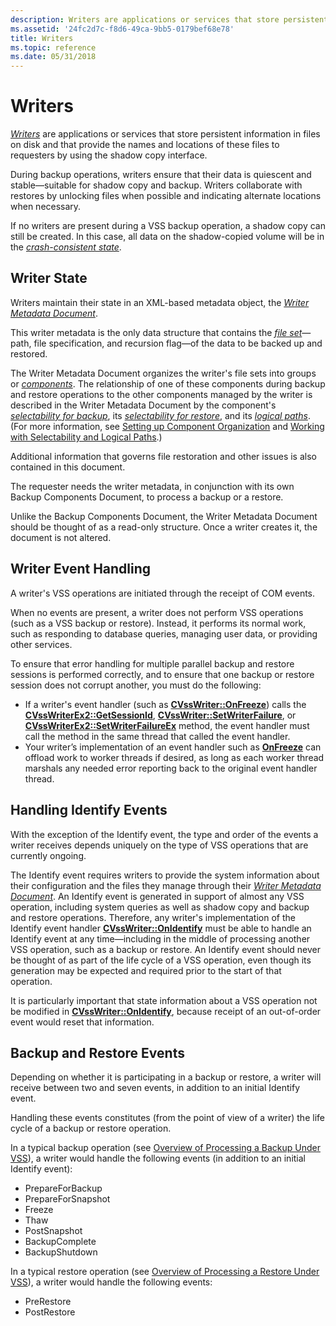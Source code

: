 ```yaml
---
description: Writers are applications or services that store persistent information in files on disk and that provide the names and locations of these files to requesters by using the shadow copy interface.
ms.assetid: '24fc2d7c-f8d6-49ca-9bb5-0179bef68e78'
title: Writers
ms.topic: reference
ms.date: 05/31/2018
---
```


# Writers

[*Writers*](vssgloss-w.md) are applications or services that store persistent information in files on disk and that provide the names and locations of these files to requesters by using the shadow copy interface.

During backup operations, writers ensure that their data is quiescent and stable—suitable for shadow copy and backup. Writers collaborate with restores by unlocking files when possible and indicating alternate locations when necessary.

If no writers are present during a VSS backup operation, a shadow copy can still be created. In this case, all data on the shadow-copied volume will be in the [*crash-consistent state*](vssgloss-c.md).

## Writer State

Writers maintain their state in an XML-based metadata object, the [*Writer Metadata Document*](vssgloss-w.md).

This writer metadata is the only data structure that contains the [*file set*](vssgloss-f.md)—path, file specification, and recursion flag—of the data to be backed up and restored.

The Writer Metadata Document organizes the writer's file sets into groups or [*components*](vssgloss-c.md). The relationship of one of these components during backup and restore operations to the other components managed by the writer is described in the Writer Metadata Document by the component's [*selectability for backup*](vssgloss-s.md), its [*selectability for restore*](vssgloss-s.md), and its [*logical paths*](vssgloss-l.md). (For more information, see [Setting up Component Organization](definition-of-components-by-writers.md) and [Working with Selectability and Logical Paths](working-with-selectability-and-logical-paths.md).)

Additional information that governs file restoration and other issues is also contained in this document.

The requester needs the writer metadata, in conjunction with its own Backup Components Document, to process a backup or a restore.

Unlike the Backup Components Document, the Writer Metadata Document should be thought of as a read-only structure. Once a writer creates it, the document is not altered.

## Writer Event Handling

A writer's VSS operations are initiated through the receipt of COM events.

When no events are present, a writer does not perform VSS operations (such as a VSS backup or restore). Instead, it performs its normal work, such as responding to database queries, managing user data, or providing other services.

To ensure that error handling for multiple parallel backup and restore sessions is performed correctly, and to ensure that one backup or restore session does not corrupt another, you must do the following:

-   If a writer's event handler (such as [**CVssWriter::OnFreeze**](/windows/desktop/api/VsWriter/nf-vswriter-cvsswriter-onfreeze)) calls the [**CVssWriterEx2::GetSessionId**](/windows/desktop/api/VsWriter/nf-vswriter-cvsswriterex2-getsessionid), [**CVssWriter::SetWriterFailure**](/windows/desktop/api/VsWriter/nf-vswriter-cvsswriter-setwriterfailure), or [**CVssWriterEx2::SetWriterFailureEx**](/windows/desktop/api/VsWriter/nf-vswriter-cvsswriterex2-setwriterfailureex) method, the event handler must call the method in the same thread that called the event handler.
-   Your writer’s implementation of an event handler such as [**OnFreeze**](/windows/desktop/api/VsWriter/nf-vswriter-cvsswriter-onfreeze) can offload work to worker threads if desired, as long as each worker thread marshals any needed error reporting back to the original event handler thread.

## Handling Identify Events

With the exception of the Identify event, the type and order of the events a writer receives depends uniquely on the type of VSS operations that are currently ongoing.

The Identify event requires writers to provide the system information about their configuration and the files they manage through their [*Writer Metadata Document*](vssgloss-w.md). An Identify event is generated in support of almost any VSS operation, including system queries as well as shadow copy and backup and restore operations. Therefore, any writer's implementation of the Identify event handler [**CVssWriter::OnIdentify**](/windows/desktop/api/VsWriter/nf-vswriter-cvsswriter-onidentify) must be able to handle an Identify event at any time—including in the middle of processing another VSS operation, such as a backup or restore. An Identify event should never be thought of as part of the life cycle of a VSS operation, even though its generation may be expected and required prior to the start of that operation.

It is particularly important that state information about a VSS operation not be modified in [**CVssWriter::OnIdentify**](/windows/desktop/api/VsWriter/nf-vswriter-cvsswriter-onidentify), because receipt of an out-of-order event would reset that information.

## Backup and Restore Events

Depending on whether it is participating in a backup or restore, a writer will receive between two and seven events, in addition to an initial Identify event.

Handling these events constitutes (from the point of view of a writer) the life cycle of a backup or restore operation.

In a typical backup operation (see [Overview of Processing a Backup Under VSS](overview-of-processing-a-backup-under-vss.md)), a writer would handle the following events (in addition to an initial Identify event):

-   PrepareForBackup
-   PrepareForSnapshot
-   Freeze
-   Thaw
-   PostSnapshot
-   BackupComplete
-   BackupShutdown

In a typical restore operation (see [Overview of Processing a Restore Under VSS](overview-of-processing-a-restore-under-vss.md)), a writer would handle the following events:

-   PreRestore
-   PostRestore

 

 



